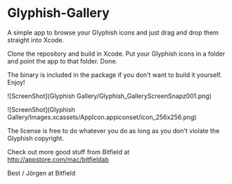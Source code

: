 Glyphish-Gallery
================

A simple app to browse your Glyphish icons and just drag and drop them straight into Xcode.

Clone the repository and build in Xcode. Put your Glyphish icons in a folder and point the app to that folder. Done.

The binary is included in the package if you don't want to build it yourself. Enjoy!

![ScreenShot](Glyphish Gallery/Glyphish_GalleryScreenSnapz001.png)

![ScreenShot](Glyphish Gallery/Images.xcassets/AppIcon.appiconset/icon_256x256.png)

The license is free to do whatever you do as long as you don't violate the Glyphish copyright.

Check out more good stuff from Bitfield at http://appstore.com/mac/bitfieldab

Best / Jörgen at Bitfield
